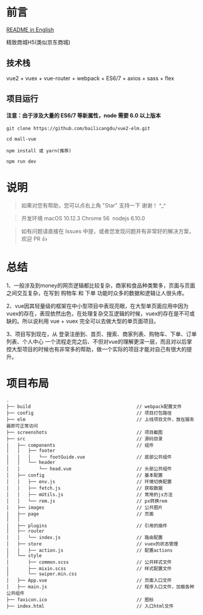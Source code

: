 # 前言

[README in English](README-en.md)

精致商城H5(类似京东商城)

## 技术栈

vue2 + vuex + vue-router + webpack + ES6/7 + axios + sass + flex 


## 项目运行

#### 注意：由于涉及大量的 ES6/7 等新属性，node 需要 6.0 以上版本

```
git clone https://github.com/bailicangdu/vue2-elm.git  

cd mall-vue

npm install 或 yarn(推荐)

npm run dev

```

# 说明

>  如果对您有帮助，您可以点右上角 "Star" 支持一下 谢谢！ ^_^

>  开发环境 macOS 10.12.3  Chrome 56  nodejs 6.10.0

>  如有问题请直接在 Issues 中提，或者您发现问题并有非常好的解决方案，欢迎 PR 👍


# 总结

1、一般涉及到money的网页逻辑都比较复杂，商家和食品种类繁多，页面与页面之间交互复杂，在写到 购物车 和 下单 功能时众多的数据和逻辑让人很头疼。

2、vue因其轻量级的框架在中小型项目中表现亮眼，在大型单页面应用中因为vuex的存在，表现依然出色，在处理复杂交互逻辑的时候，vuex的存在是不可或缺的。所以说利用 vue + vuex 完全可以去做大型的单页面项目。

3、项目写到现在，从 登录注册到、首页、搜索、商家列表、购物车、下单、订单列表、个人中心 一个流程走完之后、不但对vue的理解更深一层，而且对以后掌控大型项目的时候也有非常多的帮助，做一个实际的项目才能对自己有很大的提升。


# 项目布局

```
.
├── build                                       // webpack配置文件
├── config                                      // 项目打包路径
├── elm                                         // 上线项目文件，放在服务器即可正常访问
├── screenshots                                 // 项目截图
├── src                                         // 源码目录
│   ├── components                              // 组件
│   │   ├── footer
│   │   │   └── footGuide.vue                   // 底部公共组件
│   │   └── header
│   │       └── head.vue                        // 头部公共组件
│   ├── config                                  // 基本配置
│   │   ├── env.js                              // 环境切换配置
│   │   ├── fetch.js                            // 获取数据
│   │   ├── mUtils.js                           // 常用的js方法
│   │   └── rem.js                              // px转换rem
│   ├── images                                  // 公共图片
│   ├── page                                    // 页面
│   │   
│   ├── plugins                                 // 引用的插件
│   ├── router
│   │   └── index.js                            // 路由配置
│   ├── store                                   // vuex的状态管理
│   │   ├── action.js                           // 配置actions
│   └── style
│       ├── common.scss                         // 公共样式文件
│       ├── mixin.scss                          // 样式配置文件
│       └── swiper.min.css
│   ├── App.vue                                 // 页面入口文件
│   ├── main.js                                 // 程序入口文件，加载各种公共组件
├── favicon.ico                                 // 图标
├── index.html                                  // 入口html文件
